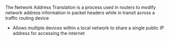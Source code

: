The Network Address Translation is a process used in routers to modify network address information in packet headers while in transit across a traffic routing device

* Allows multiple devices within a local network to share a single public IP address for accessing the internet
